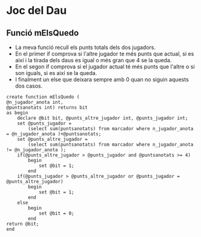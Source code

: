 # Joc del Dau
## Funció mElsQuedo

- La meva funció recull els punts totals dels dos jugadors.
- En el primer if comprova si l'altre jugador te més punts que actual, si es així i la tirada dels daus es igual o més gran que 4 se la queda.
- En el segon if comprova si el jugador actual té més punts que l'altre o si son iguals, si es així se la queda.
- I finalment un else que deixara sempre amb 0 quan no siguin aquests dos casos.

```
create function mElsQuedo (
@n_jugador_anota int,
@puntsanotats int) returns bit
as begin
	declare @bit bit, @punts_altre_jugador int, @punts_jugador int;
	set @punts_jugador = 
		(select sum(puntsanotats) from marcador where n_jugador_anota = @n_jugador_anota )+@puntsanotats;
	set @punts_altre_jugador = 
		(select sum(puntsanotats) from marcador where n_jugador_anota != @n_jugador_anota );
	if(@punts_altre_jugador > @punts_jugador and @puntsanotats >= 4)
		begin
			set @bit = 1;
		end
	if(@punts_jugador > @punts_altre_jugador or @punts_jugador = @punts_altre_jugador)
		begin
			set @bit = 1;
		end
	else
		begin
			set @bit = 0;
		end
return @bit;
end
```
